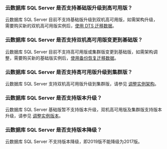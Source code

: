 ### 云数据库 SQL Server 是否支持基础版升级到高可用版？
云数据库 SQL Server 目前不支持基础版升级到双机高可用版，如需架构升级，
需要购买新的双机高可用版实例后，[使用 DTS 迁移数据](https://cloud.tencent.com/document/product/238/50268)。

### 云数据库 SQL Server 是否支持双机高可用版变更到基础版？
云数据库 SQL Server 目前不支持高可用版或集群版变更到基础版，如需架构调整，需要购买新的基础版实例后，[使用备份恢复迁移数据](https://cloud.tencent.com/document/product/238/50267)。

### 云数据库 SQL Server 是否支持高可用版升级到集群版？
云数据库 SQL Server 支持双机高可用版升级到集群版，请参见 [调整实例架构](https://cloud.tencent.com/document/product/238/67861)。

### 云数据库 SQL Server 是否支持版本升级？
云数据库 SQL Server 基础版暂不支持版本升级，双机高可用版及集群版支持版本升级，请参见 [调整实例版本](https://cloud.tencent.com/document/product/238/67862)。

### 云数据库 SQL Server 是否支持版本降级？
云数据库 SQL Server 不支持版本降级，即2019版不能降级为2017版。
